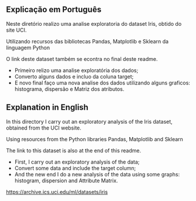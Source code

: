 ## Explicação em Português

Neste diretório realizo uma analise exploratoria do dataset Iris, obtido do site UCI.

Utilizando recursos das bibliotecas Pandas, Matplotlib e Sklearn da linguagem Python

O link deste dataset também se econtra no final deste readme.

  - Primeiro relizo uma analise exploratória dos dados;
  - Converto alguns dados e incluo da coluna target;
  - E novo final faço uma nova analise dos dados utilizando alguns graficos: histograma, dispersão e Matriz dos atributos.



## Explanation in English

In this directory I carry out an exploratory analysis of the Iris dataset, obtained from the UCI website.

Using resources from the Python libraries Pandas, Matplotlib and Sklearn

The link to this dataset is also at the end of this readme.

  - First, I carry out an exploratory analysis of the data;
  - Convert some data and include the target column;
  - And the new end I do a new analysis of the data using some graphs: histogram, dispersion and Attribute Matrix.


https://archive.ics.uci.edu/ml/datasets/iris
